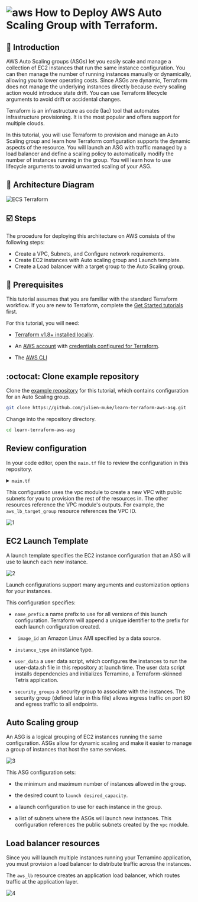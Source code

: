 # ![aws](https://github.com/julien-muke/Search-Engine-Website-using-AWS/assets/110755734/01cd6124-8014-4baa-a5fe-bd227844d263)     How to Deploy AWS Auto Scaling Group with Terraform.


## <a name="introduction">🤖 Introduction</a>

AWS Auto Scaling groups (ASGs) let you easily scale and manage a collection of EC2 instances that run the same instance configuration. You can then manage the number of running instances manually or dynamically, allowing you to lower operating costs. Since ASGs are dynamic, Terraform does not manage the underlying instances directly because every scaling action would introduce state drift. You can use Terraform lifecycle arguments to avoid drift or accidental changes.

Terraform is an infrastructure as code (Iac) tool that automates infrastructure provisioning. It is the most popular and offers support for multiple clouds.

In this tutorial, you will use Terraform to provision and manage an Auto Scaling group and learn how Terraform configuration supports the dynamic aspects of the resource. You will launch an ASG with traffic managed by a load balancer and define a scaling policy to automatically modify the number of instances running in the group. You will learn how to use lifecycle arguments to avoid unwanted scaling of your ASG.


## <a name="design">📐 Architecture Diagram</a>

![ECS Terraform](https://github.com/julien-muke/ec2-auto-scaling-terraform/assets/110755734/7b028d20-dbbe-4228-883f-2eb9a2851095)


## <a name="steps">☑️ Steps</a>

The procedure for deploying this architecture on AWS consists of the following steps:

* Create a VPC, Subnets, and Configure network requirements.
* Create EC2 instances with Auto scaling group and Launch template.
* Create a Load balancer with a target group to the Auto Scaling group.


## 📝 Prerequisites

This tutorial assumes that you are familiar with the standard Terraform workflow. If you are new to Terraform, complete the [Get Started tutorials](https://developer.hashicorp.com/terraform/tutorials/aws-get-started) first.

For this tutorial, you will need:

* [Terraform v1.8+ installed locally](https://developer.hashicorp.com/terraform/tutorials/aws-get-started/install-cli).
    
* An [AWS account](https://portal.aws.amazon.com/billing/signup) with [credentials configured for Terraform](https://registry.terraform.io/providers/hashicorp/aws/latest/docs#authentication).
    
* The [AWS CLI](https://aws.amazon.com/cli/)

##  	:octocat: Clone example repository

Clone the [example repository](https://github.com/julien-muke/learn-terraform-aws-asg) for this tutorial, which contains configuration for an Auto Scaling group.

```bash
git clone https://github.com/julien-muke/learn-terraform-aws-asg.git
```

Change into the repository directory.

```bash
cd learn-terraform-aws-asg
```

## Review configuration

In your code editor, open the `main.tf` file to review the configuration in this repository.

<details>
<summary><code>main.tf</code></summary>

```bash
# Copyright (c) HashiCorp, Inc.
# SPDX-License-Identifier: MPL-2.0

provider "aws" {
  region = "us-east-2"

  default_tags {
    tags = {
      hashicorp-learn = "aws-asg"
    }
  }
}

data "aws_availability_zones" "available" {
  state = "available"
}

module "vpc" {
  source  = "terraform-aws-modules/vpc/aws"
  version = "2.77.0"

  name = "main-vpc"
  cidr = "10.0.0.0/16"

  azs                  = data.aws_availability_zones.available.names
  public_subnets       = ["10.0.4.0/24", "10.0.5.0/24", "10.0.6.0/24"]
  enable_dns_hostnames = true
  enable_dns_support   = true
}

data "aws_ami" "amazon-linux" {
  most_recent = true
  owners      = ["amazon"]

  filter {
    name   = "name"
    values = ["amzn-ami-hvm-*-x86_64-ebs"]
  }
}

resource "aws_launch_configuration" "terramino" {
  name_prefix     = "learn-terraform-aws-asg-"
  image_id        = data.aws_ami.amazon-linux.id
  instance_type   = "t2.micro"
  user_data       = file("user-data.sh")
  security_groups = [aws_security_group.terramino_instance.id]

  lifecycle {
    create_before_destroy = true
  }
}

resource "aws_autoscaling_group" "terramino" {
  name                 = "terramino"
  min_size             = 1
  max_size             = 3
  desired_capacity     = 1
  launch_configuration = aws_launch_configuration.terramino.name
  vpc_zone_identifier  = module.vpc.public_subnets

  health_check_type    = "ELB"

  tag {
    key                 = "Name"
    value               = "HashiCorp Learn ASG - Terramino"
    propagate_at_launch = true
  }
}

resource "aws_lb" "terramino" {
  name               = "learn-asg-terramino-lb"
  internal           = false
  load_balancer_type = "application"
  security_groups    = [aws_security_group.terramino_lb.id]
  subnets            = module.vpc.public_subnets
}

resource "aws_lb_listener" "terramino" {
  load_balancer_arn = aws_lb.terramino.arn
  port              = "80"
  protocol          = "HTTP"

  default_action {
    type             = "forward"
    target_group_arn = aws_lb_target_group.terramino.arn
  }
}

resource "aws_lb_target_group" "terramino" {
  name     = "learn-asg-terramino"
  port     = 80
  protocol = "HTTP"
  vpc_id   = module.vpc.vpc_id
}


resource "aws_autoscaling_attachment" "terramino" {
  autoscaling_group_name = aws_autoscaling_group.terramino.id
  alb_target_group_arn   = aws_lb_target_group.terramino.arn
}

resource "aws_security_group" "terramino_instance" {
  name = "learn-asg-terramino-instance"
  ingress {
    from_port       = 80
    to_port         = 80
    protocol        = "tcp"
    security_groups = [aws_security_group.terramino_lb.id]
  }

  egress {
    from_port       = 0
    to_port         = 0
    protocol        = "-1"
    cidr_blocks     = ["0.0.0.0/0"]
  }

  vpc_id = module.vpc.vpc_id
}

resource "aws_security_group" "terramino_lb" {
  name = "learn-asg-terramino-lb"
  ingress {
    from_port   = 80
    to_port     = 80
    protocol    = "tcp"
    cidr_blocks = ["0.0.0.0/0"]
  }

  egress {
    from_port   = 0
    to_port     = 0
    protocol    = "-1"
    cidr_blocks = ["0.0.0.0/0"]
  }

  vpc_id = module.vpc.vpc_id
}
```
</details>


This configuration uses the vpc module to create a new VPC with public subnets for you to provision the rest of the resources in. The other resources reference the VPC module's outputs. For example, the `aws_lb_target_group` resource references the VPC ID. 

![1](https://github.com/julien-muke/ec2-auto-scaling-terraform/assets/110755734/1c906a25-917d-4ef8-864a-d3c37851c01c)


## EC2 Launch Template

A launch template specifies the EC2 instance configuration that an ASG will use to launch each new instance. 

![2](https://github.com/julien-muke/ec2-auto-scaling-terraform/assets/110755734/3313785d-3149-42d0-a793-c81d8afc43b7)


Launch configurations support many arguments and customization options for your instances.

This configuration specifies:

* `name_prefix` a name prefix to use for all versions of this launch configuration. Terraform will append a unique identifier to the prefix for each launch configuration created.

* ` image_id` an Amazon Linux AMI specified by a data source.

* `instance_type` an instance type.

* `user_data` a user data script, which configures the instances to run the user-data.sh file in this repository at launch time. The user data script installs dependencies and initializes Terramino, a Terraform-skinned Tetris application. 

* `security_groups` a security group to associate with the instances. The security group (defined later in this file) allows ingress traffic on port 80 and egress traffic to all endpoints.

## Auto Scaling group

An ASG is a logical grouping of EC2 instances running the same configuration. ASGs allow for dynamic scaling and make it easier to manage a group of instances that host the same services. 

![3](https://github.com/julien-muke/ec2-auto-scaling-terraform/assets/110755734/dbae640b-1856-40f7-a907-44e5a732ef07)


This ASG configuration sets:

* the minimum and maximum number of instances allowed in the group.

* the desired count to `launch desired_capacity`.

* a launch configuration to use for each instance in the group.

* a list of subnets where the ASGs will launch new instances. This configuration references the public subnets created by the `vpc` module.

## Load balancer resources

Since you will launch multiple instances running your Terramino application, you must provision a load balancer to distribute traffic across the instances. 

The `aws_lb` resource creates an application load balancer, which routes traffic at the application layer.

![4](https://github.com/julien-muke/ec2-auto-scaling-terraform/assets/110755734/5fa10b1f-5bec-4ef4-9998-4777708c2336)

